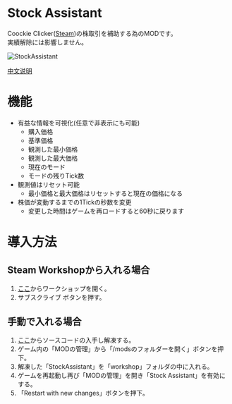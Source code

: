# Stock Assistant

Coockie Clicker([Steam](https://store.steampowered.com/app/1454400/Cookie_Clicker/))の株取引を補助する為のMODです。  
実績解除には影響しません。  

![StockAssistant](https://user-images.githubusercontent.com/91243835/137608793-e56041a6-fc88-4f9a-b3ed-0926e4f7e465.png)

[中文说明](./README-zh_CN.md)

# 機能
* 有益な情報を可視化(任意で非表示にも可能)
  * 購入価格
  * 基準価格
  * 観測した最小価格
  * 観測した最大価格
  * 現在のモード
  * モードの残りTick数
* 観測値はリセット可能
  * 最小価格と最大価格はリセットすると現在の価格になる
* 株価が変動するまでの1Tickの秒数を変更
  * 変更した時間はゲームを再ロードすると60秒に戻ります

# 導入方法

## Steam Workshopから入れる場合
1. [ここ](https://steamcommunity.com/sharedfiles/filedetails/?id=2685407336)からワークショップを開く。
2. サブスクライブ ボタンを押す。

## 手動で入れる場合

1. [ここ](https://github.com/zyaboo/StockAssistant/releases/latest/download/StockAssistant.zip)からソースコードの入手し解凍する。
2. ゲーム内の「MODの管理」から「/modsのフォルダーを開く」ボタンを押下。
3. 解凍した「StockAssistant」を「workshop」フォルダの中に入れる。
4. ゲームを再起動し再び「MODの管理」を開き「Stock Assistant」を有効にする。
5. 「Restart with new changes」ボタンを押下。
